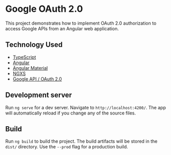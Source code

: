 # Google OAuth 2.0

This project demonstrates how to implement OAuth 2.0 authorization to access Google APIs from an Angular web application.

## Technology Used
- [TypeScript](https://www.typescriptlang.org/)
- [Angular](https://angular.io/)
- [Angular Material](https://material.angular.io/)
- [NGXS](https://www.ngxs.io/)
- [Google API / OAuth 2.0](https://developers.google.com/identity/protocols/oauth2)

## Development server

Run `ng serve` for a dev server. Navigate to `http://localhost:4200/`. The app will automatically reload if you change any of the source files.

## Build

Run `ng build` to build the project. The build artifacts will be stored in the `dist/` directory. Use the `--prod` flag for a production build.

